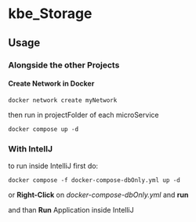 # kbe_Storage

## Usage

### Alongside the other Projects

#### Create Network in Docker

```
docker network create myNetwork
```

then run in projectFolder of each microService

```
docker compose up -d
```

### With IntellJ
to run inside IntelliJ first do:

```
docker compose -f docker-compose-dbOnly.yml up -d
```

or **Right-Click** on *docker-compose-dbOnly.yml* and **run**

and than **Run** Application inside IntelliJ
